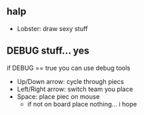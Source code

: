 halp
-----------------
 * Lobster: draw sexy stuff


DEBUG stuff... yes
-----------------

if DEBUG == true you can use debug tools

 * Up/Down arrow: cycle through piecs
 * Left/Right arrow: switch team you place
 * Space: place piec on mouse
    * if not on board place nothing... i hope
